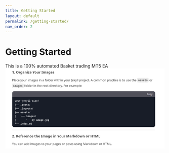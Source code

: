 ```yaml
---
title: Getting Started
layout: default
permalink: /getting-started/
nav_order: 2
---
```

# Getting Started

This is a 100% automated Basket trading MT5 EA
![Alt text](../assets/images/tt.png)

